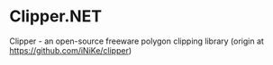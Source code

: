 # Clipper.NET
Clipper - an open-source freeware polygon clipping library (origin at https://github.com/iNiKe/clipper)
